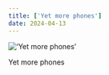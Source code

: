 ```yaml
---
title: ['Yet more phones']
date: 2024-04-13
---
```


![‘Yet more phones’](/240413_yet-more-phones_counter.jpg)

Yet more phones
